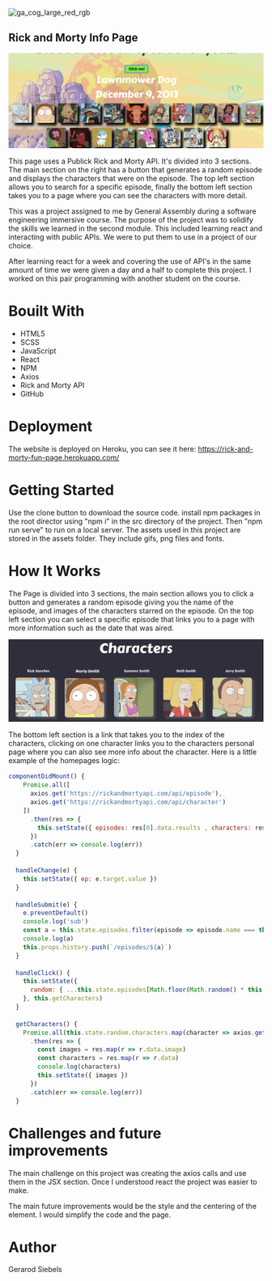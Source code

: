 ![ga_cog_large_red_rgb](https://cloud.githubusercontent.com/assets/40461/8183776/469f976e-1432-11e5-8199-6ac91363302b.png)


## Rick and Morty Info Page

![rick_and_morty](https://raw.githubusercontent.com/gsiebels/sei-project-2/master/Screenshot%202019-11-22%20at%2012.07.05.png)

This page uses a Publick Rick and Morty API. It's divided into 3 sections. The main section on the right has a button that generates a random episode and displays the characters that were on the episode. The top left section allows you to search for a specific episode, finally the bottom left section takes you to a page where you can see the characters with more detail. 

This was a project assigned to me by General Assembly during a software engineering immersive course. The purpose of the project was to solidify the skills we learned in the second module. This included learning react and interacting with public APIs. We were to put them to use in a project of our choice.

After learning react for a week and covering the use of API's in the same amount of time we were given a day and a half to complete this project. I worked on this pair programming with another student on the course.

 # Bouilt With
 
- HTML5
- SCSS
- JavaScript
- React
- NPM
- Axios
- Rick and Morty API
- GitHub
 
 # Deployment
 
 The website is deployed on Heroku, you can see it here: https://rick-and-morty-fun-page.herokuapp.com/
 
 # Getting Started
 
 Use the clone button to download the source code. install npm packages in the root director using "npm i" in the src directory of the project. Then "npm run serve" to run on a local server. The assets used in this project are stored in the assets folder. They include gifs, png files and fonts.
 
# How It Works

The Page is divided into 3 sections, the main section allows you to click a button and generates a random episode giving you the name of the episode, and images of the characters starred on the episode. On the top left section you can select a specific episode that links you to a page with more information such as the date that was aired.

![rick_and_morty](https://raw.githubusercontent.com/gsiebels/sei-project-2/master/Screenshot%202019-11-22%20at%2012.08.45.png)

The bottom left section is a link that takes you to the index of the characters, clicking on one character links you to the characters personal page where you can also see more info about the character.
Here is a little example of the homepages logic:
```javascript
componentDidMount() {
    Promise.all([
      axios.get('https://rickandmortyapi.com/api/episode'),
      axios.get('https://rickandmortyapi.com/api/character')
    ])
      .then(res => {
        this.setState({ episodes: res[0].data.results , characters: res[1].data.results })
      })
      .catch(err => console.log(err))
  }

  handleChange(e) {
    this.setState({ ep: e.target.value })
  }

  handleSubmit(e) {
    e.preventDefault()
    console.log('sub')
    const a = this.state.episodes.filter(episode => episode.name === this.state.ep).pop().id
    console.log(a)
    this.props.history.push(`/episodes/${a}`)
  }

  handleClick() {
    this.setState({ 
      random: { ...this.state.episodes[Math.floor(Math.random() * this.state.episodes.length)] } 
    }, this.getCharacters)
  }

  getCharacters() {
    Promise.all(this.state.random.characters.map(character => axios.get(character)))
      .then(res => {
        const images = res.map(r => r.data.image)
        const characters = res.map(r => r.data)
        console.log(characters)
        this.setState({ images })
      })
      .catch(err => console.log(err))
  }

```

# Challenges and future improvements

The main challenge on this project was creating the axios calls and use them in the JSX section. Once I understood react the project was easier to make.

The main future improvements would be the style and the centering of the element.
I would simplify the code and the page.

# Author

Gerarod Siebels

